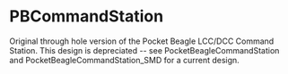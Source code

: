 # PBCommandStation

Original through hole version of the Pocket Beagle LCC/DCC Command Station.
This design is depreciated -- see PocketBeagleCommandStation and 
PocketBeagleCommandStation_SMD for a current design.
